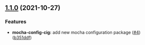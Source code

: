 ## [1.1.0](https://github.com/itcig/mocha-config-cig/compare/@itcig/mocha-config-cig@1.1.0...@itcig/mocha-config-cig@1.1.0) (2021-10-27)

### Features

- **mocha-config-cig:** add new mocha configuration package
  ([#4](https://github.com/itcig/mocha-config-cig/issues/4))
  ([b351ddf](https://github.com/itcig/mocha-config-cig/commit/b351ddf37b93bd6752c551560c6f5bd9b4416e9b))
